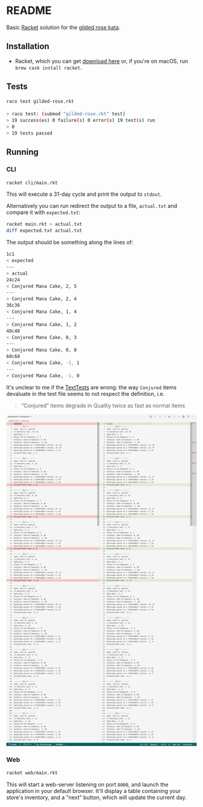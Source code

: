 # README

Basic [Racket](racket) solution for the [gilded rose kata](gilded-rose).

## Installation

- Racket, which you can get [download here](download-racket) or, if you're on macOS, run `brew cask install racket`.

## Tests

```bash
raco test gilded-rose.rkt

> raco test: (submod "gilded-rose.rkt" test)
> 19 success(es) 0 failure(s) 0 error(s) 19 test(s) run
> 0
> 19 tests passed
```

## Running

### CLI

```bash
racket cli/main.rkt
```

This will execute a 31-day cycle and print the output to `stdout`.

Alternatively you can run redirect the output to a file, `actual.txt` and compare it with `expected.txt`:

```bash
racket main.rkt > actual.txt
diff expected.txt actual.txt
```

The output should be something along the lines of:

```bash
1c1
< expected
---
> actual
24c24
< Conjured Mana Cake, 2, 5
---
> Conjured Mana Cake, 2, 4
36c36
< Conjured Mana Cake, 1, 4
---
> Conjured Mana Cake, 1, 2
48c48
< Conjured Mana Cake, 0, 3
---
> Conjured Mana Cake, 0, 0
60c60
< Conjured Mana Cake, -1, 1
---
> Conjured Mana Cake, -1, 0
```

It's unclear to me if the [TextTests](texttests) are wrong: the way `Conjured` items devaluate in the test file seems to not respect the definition, i.e.

> “Conjured” items degrade in Quality twice as fast as normal items

![Screenshot diff](./diff.png)

### Web

```bash
racket web/main.rkt
```

This will start a web-server listening on port `8000`, and launch the application in your default browser. It'll display a table containing your store's inventory, and a "next" button, which will update the current day.

[gilded-rose]: https://github.com/emilybache/GildedRose-Refactoring-Kata
[racket]: https://racket-lang.org/
[download-racket]: https://download.racket-lang.org/
[texttests]: https://github.com/emilybache/GildedRose-Refactoring-Kata/blob/master/texttests/ThirtyDays/stdout.gr
